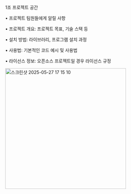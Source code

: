 1조 프로젝트 공간


• 프로젝트 팀원들에게 알릴 사항

• 프로젝트 개요: 프로젝트 목표, 기술 스택 등

• 설치 방법: 라이브러리, 프로그램 설치 과정

• 사용법: 기본적인 코드 예시 및 사용법

• 라이선스 정보: 오픈소스 프로젝트일 경우 라이선스 규정


<img width="383" alt="스크린샷 2025-05-27 17 15 10" src="https://github.com/user-attachments/assets/594ede48-af72-41cd-a7fe-551cdf7ed20a" />
